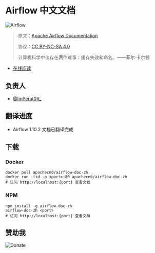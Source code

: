 # Airflow 中文文档

![Airflow](img/logo.png)

> 原文：[Apache Airflow Documentation](https://airflow.readthedocs.io/en/stable/)
>
> 协议：[CC BY-NC-SA 4.0](http://creativecommons.org/licenses/by-nc-sa/4.0/)
>
> 计算机科学中仅存在两件难事：缓存失效和命名。——菲尔·卡尔顿

* [在线阅读](https://airflow.apachecn.org)
## 负责人

* [@ImPerat0R\_](https://github.com/tssujt)

## 翻译进度

* Airflow 1.10.2 文档已翻译完成

## 下载

### Docker

```
docker pull apachecn0/airflow-doc-zh
docker run -tid -p <port>:80 apachecn0/airflow-doc-zh
# 访问 http://localhost:{port} 查看文档
```

### NPM

```
npm install -g airflow-doc-zh
airflow-doc-zh <port>
# 访问 http://localhost:{port} 查看文档
```

## 赞助我

![Donate](https://img-blog.csdnimg.cn/20200112005920729.png)
